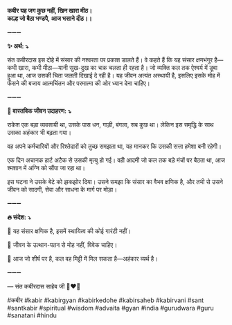**कबीर यह जग कुछ नहीं, खिन खारा मीठ।**\
**काल्ह जो बैठा भण्डपै, आज भसाने दीठ।।**

➖➖➖

**✨ अर्थ: ⤵**

संत कबीरदास इस दोहे में संसार की नश्वरता पर प्रकाश डालते हैं। वे कहते हैं कि यह संसार क्षणभंगुर है—कभी खारा, कभी मीठा—यानी सुख-दुख का चक्र चलता ही रहता है। जो व्यक्ति कल तक ऐश्वर्य में डूबा हुआ था, आज उसकी चिता जलती दिखाई दे रही है। यह जीवन अत्यंत अस्थायी है, इसलिए इसके मोह में फँसने की बजाय आत्मचिंतन और परमात्मा की ओर ध्यान देना चाहिए।

➖➖➖

**🌾 वास्तविक जीवन उदाहरण: ⤵**

राकेश एक बड़ा व्यवसायी था, उसके पास धन, गाड़ी, बंगला, सब कुछ था। लेकिन इस समृद्धि के साथ उसका अहंकार भी बढ़ता गया।

वह अपने कर्मचारियों और रिश्तेदारों को तुच्छ समझता था, यह मानकर कि उसकी सत्ता हमेशा बनी रहेगी।

एक दिन अचानक हार्ट अटैक से उसकी मृत्यु हो गई। वही आदमी जो कल तक बड़े मंचों पर बैठता था, आज श्मशान में अग्नि को सौंपा जा रहा था।

इस घटना ने उसके बेटे को झकझोर दिया। उसने समझा कि संसार का वैभव क्षणिक है, और तभी से उसने जीवन को सादगी, सेवा और साधना के मार्ग पर मोड़ा।

➖➖➖

**🔥 संदेश: ⤵**

📌 यह संसार क्षणिक है, इसमें स्थायित्व की कोई गारंटी नहीं।

📌 जीवन के उत्थान-पतन से मोह नहीं, विवेक चाहिए।

📌 आज जो शीर्ष पर है, कल वह मिट्टी में मिल सकता है—अहंकार व्यर्थ है।

➖➖➖

— संत कबीरदास साहेब जी 🙏❤️💯

#कबीर #kabir #kabirgyan #kabirkedohe #kabirsaheb #kabirvani #sant #santkabir #spiritual #wisdom #advaita #gyan #india #gurudwara #guru #sanatani #hindu
